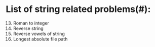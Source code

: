 # List of string related problems(#):
13. Roman to integer
344. Reverse string
345. Reverse vowels of string
388. Longest absolute file path
